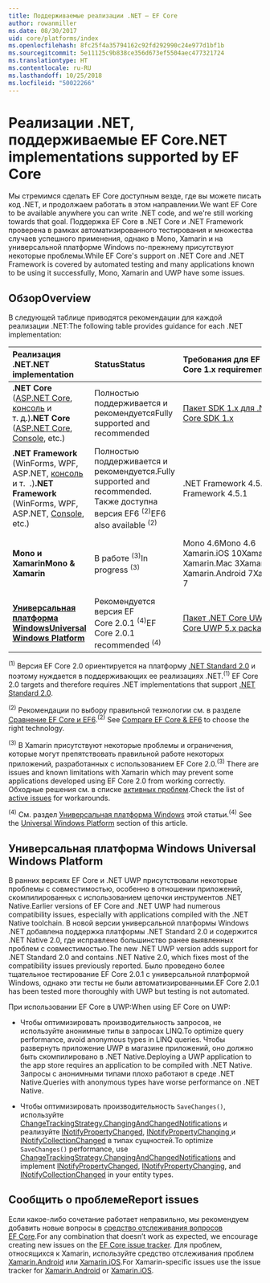 ```yaml
---
title: Поддерживаемые реализации .NET — EF Core
author: rowanmiller
ms.date: 08/30/2017
uid: core/platforms/index
ms.openlocfilehash: 8fc25f4a35794162c92fd292990c24e977d1bf1b
ms.sourcegitcommit: 5e11125c9b838ce356d673ef5504aec477321724
ms.translationtype: HT
ms.contentlocale: ru-RU
ms.lasthandoff: 10/25/2018
ms.locfileid: "50022266"
---
```

# <a name="net-implementations-supported-by-ef-core"></a><span data-ttu-id="cd507-102">Реализации .NET, поддерживаемые EF Core</span><span class="sxs-lookup"><span data-stu-id="cd507-102">.NET implementations supported by EF Core</span></span>

<span data-ttu-id="cd507-103">Мы стремимся сделать EF Core доступным везде, где вы можете писать код .NET, и продолжаем работать в этом направлении.</span><span class="sxs-lookup"><span data-stu-id="cd507-103">We want EF Core to be available anywhere you can write .NET code, and we're still working towards that goal.</span></span> <span data-ttu-id="cd507-104">Поддержка EF Core в .NET Core и .NET Framework проверена в рамках автоматизированного тестирования и множества случаев успешного применения, однако в Mono, Xamarin и на универсальной платформе Windows по-прежнему присутствуют некоторые проблемы.</span><span class="sxs-lookup"><span data-stu-id="cd507-104">While EF Core's support on .NET Core and .NET Framework is covered by automated testing and many applications known to be using it successfully, Mono, Xamarin and UWP have some issues.</span></span>

## <a name="overview"></a><span data-ttu-id="cd507-105">Обзор</span><span class="sxs-lookup"><span data-stu-id="cd507-105">Overview</span></span>

<span data-ttu-id="cd507-106">В следующей таблице приводятся рекомендации для каждой реализации .NET:</span><span class="sxs-lookup"><span data-stu-id="cd507-106">The following table provides guidance for each .NET implementation:</span></span>

| <span data-ttu-id="cd507-107">Реализация .NET</span><span class="sxs-lookup"><span data-stu-id="cd507-107">.NET implementation</span></span>                                                                                                  | <span data-ttu-id="cd507-108">Status</span><span class="sxs-lookup"><span data-stu-id="cd507-108">Status</span></span>                                                             | <span data-ttu-id="cd507-109">Требования для EF Core 1.x</span><span class="sxs-lookup"><span data-stu-id="cd507-109">EF Core 1.x requirements</span></span>                                                                                | <span data-ttu-id="cd507-110">Требования для EF Core 2.x <sup>(1)</sup></span><span class="sxs-lookup"><span data-stu-id="cd507-110">EF Core 2.x requirements <sup>(1)</sup></span></span>                                                                 |
|:---------------------------------------------------------------------------------------------------------------------|:-------------------------------------------------------------------|:--------------------------------------------------------------------------------------------------------|:--------------------------------------------------------------------------------------------------------|
| <span data-ttu-id="cd507-111">**.NET Core** ([ASP.NET Core](../get-started/aspnetcore/index.md), [консоль](../get-started/netcore/index.md) и т. д.)</span><span class="sxs-lookup"><span data-stu-id="cd507-111">**.NET Core** ([ASP.NET Core](../get-started/aspnetcore/index.md), [Console](../get-started/netcore/index.md), etc.)</span></span> | <span data-ttu-id="cd507-112">Полностью поддерживается и рекомендуется</span><span class="sxs-lookup"><span data-stu-id="cd507-112">Fully supported and recommended</span></span>                                    | [<span data-ttu-id="cd507-113">Пакет SDK 1.x для .NET Core</span><span class="sxs-lookup"><span data-stu-id="cd507-113">.NET Core SDK 1.x</span></span>](https://www.microsoft.com/net/core/)                                                | [<span data-ttu-id="cd507-114">Пакет SDK 2.x для .NET Core</span><span class="sxs-lookup"><span data-stu-id="cd507-114">.NET Core SDK 2.x</span></span>](https://www.microsoft.com/net/core/)                                                |
| <span data-ttu-id="cd507-115">**.NET Framework** (WinForms, WPF, ASP.NET, [консоль](../get-started/full-dotnet/index.md) и т.  .)</span><span class="sxs-lookup"><span data-stu-id="cd507-115">**.NET Framework** (WinForms, WPF, ASP.NET, [Console](../get-started/full-dotnet/index.md), etc.)</span></span>                    | <span data-ttu-id="cd507-116">Полностью поддерживается и рекомендуется.</span><span class="sxs-lookup"><span data-stu-id="cd507-116">Fully supported and recommended.</span></span> <span data-ttu-id="cd507-117">Также доступна версия EF6 <sup>(2)</sup></span><span class="sxs-lookup"><span data-stu-id="cd507-117">EF6 also available <sup>(2)</sup></span></span> | <span data-ttu-id="cd507-118">.NET Framework 4.5.1</span><span class="sxs-lookup"><span data-stu-id="cd507-118">.NET Framework 4.5.1</span></span>                                                                                    | <span data-ttu-id="cd507-119">.NET Framework 4.6.1</span><span class="sxs-lookup"><span data-stu-id="cd507-119">.NET Framework 4.6.1</span></span>                                                                                    |
| <span data-ttu-id="cd507-120">**Mono и Xamarin**</span><span class="sxs-lookup"><span data-stu-id="cd507-120">**Mono & Xamarin**</span></span>                                                                                                   | <span data-ttu-id="cd507-121">В работе <sup>(3)</sup></span><span class="sxs-lookup"><span data-stu-id="cd507-121">In progress <sup>(3)</sup></span></span>                                         | <span data-ttu-id="cd507-122">Mono 4.6</span><span class="sxs-lookup"><span data-stu-id="cd507-122">Mono 4.6</span></span> <br/> <span data-ttu-id="cd507-123">Xamarin.iOS 10</span><span class="sxs-lookup"><span data-stu-id="cd507-123">Xamarin.iOS 10</span></span> <br/> <span data-ttu-id="cd507-124">Xamarin.Mac 3</span><span class="sxs-lookup"><span data-stu-id="cd507-124">Xamarin.Mac 3</span></span> <br/> <span data-ttu-id="cd507-125">Xamarin.Android 7</span><span class="sxs-lookup"><span data-stu-id="cd507-125">Xamarin.Android 7</span></span>                               | <span data-ttu-id="cd507-126">Mono 5.4</span><span class="sxs-lookup"><span data-stu-id="cd507-126">Mono 5.4</span></span> <br/> <span data-ttu-id="cd507-127">Xamarin.iOS 10.14</span><span class="sxs-lookup"><span data-stu-id="cd507-127">Xamarin.iOS 10.14</span></span> <br/> <span data-ttu-id="cd507-128">Xamarin.Mac 3.8</span><span class="sxs-lookup"><span data-stu-id="cd507-128">Xamarin.Mac 3.8</span></span> <br/> <span data-ttu-id="cd507-129">Xamarin.Android 7.5</span><span class="sxs-lookup"><span data-stu-id="cd507-129">Xamarin.Android 7.5</span></span>                        |
| [<span data-ttu-id="cd507-130">**Универсальная платформа Windows**</span><span class="sxs-lookup"><span data-stu-id="cd507-130">**Universal Windows Platform**</span></span>](../get-started/uwp/index.md)                                                        | <span data-ttu-id="cd507-131">Рекомендуется версия EF Core 2.0.1 <sup>(4)</sup></span><span class="sxs-lookup"><span data-stu-id="cd507-131">EF Core 2.0.1 recommended <sup>(4)</sup></span></span>                           | [<span data-ttu-id="cd507-132">Пакет .NET Core UWP 5.x</span><span class="sxs-lookup"><span data-stu-id="cd507-132">.NET Core UWP 5.x package</span></span>](https://www.nuget.org/packages/Microsoft.NETCore.UniversalWindowsPlatform/) | [<span data-ttu-id="cd507-133">Пакет .NET Core UWP 6.x</span><span class="sxs-lookup"><span data-stu-id="cd507-133">.NET Core UWP 6.x package</span></span>](https://www.nuget.org/packages/Microsoft.NETCore.UniversalWindowsPlatform/) |

<span data-ttu-id="cd507-134"><sup>(1)</sup> Версия EF Core 2.0 ориентируется на платформу [.NET Standard 2.0](https://docs.microsoft.com/dotnet/standard/net-standard) и поэтому нуждается в поддерживающих ее реализациях .NET.</span><span class="sxs-lookup"><span data-stu-id="cd507-134"><sup>(1)</sup> EF Core 2.0 targets and therefore requires .NET implementations that support [.NET Standard 2.0](https://docs.microsoft.com/dotnet/standard/net-standard).</span></span>

<span data-ttu-id="cd507-135"><sup>(2)</sup> Рекомендации по выбору правильной технологии см. в разделе [Сравнение EF Core и EF6](../../efcore-and-ef6/index.md).</span><span class="sxs-lookup"><span data-stu-id="cd507-135"><sup>(2)</sup> See [Compare EF Core & EF6](../../efcore-and-ef6/index.md) to choose the right technology.</span></span>

<span data-ttu-id="cd507-136"><sup>(3)</sup> В Xamarin присутствуют некоторые проблемы и ограничения, которые могут препятствовать правильной работе некоторых приложений, разработанных с использованием EF Core 2.0.</span><span class="sxs-lookup"><span data-stu-id="cd507-136"><sup>(3)</sup> There are issues and known limitations with Xamarin which may prevent some applications developed using EF Core 2.0 from working correctly.</span></span> <span data-ttu-id="cd507-137">Обходные решения см. в списке [активных проблем](https://github.com/aspnet/entityframeworkCore/issues?q=is%3Aopen+is%3Aissue+label%3Aarea-xamarin).</span><span class="sxs-lookup"><span data-stu-id="cd507-137">Check the list of [active issues](https://github.com/aspnet/entityframeworkCore/issues?q=is%3Aopen+is%3Aissue+label%3Aarea-xamarin) for workarounds.</span></span>

<span data-ttu-id="cd507-138"><sup>(4)</sup> См. раздел [Универсальная платформа Windows](#universal-windows-platform) этой статьи.</span><span class="sxs-lookup"><span data-stu-id="cd507-138"><sup>(4)</sup> See the [Universal Windows Platform](#universal-windows-platform) section of this article.</span></span>

## <a name="universal-windows-platform"></a><span data-ttu-id="cd507-139">Универсальная платформа Windows </span><span class="sxs-lookup"><span data-stu-id="cd507-139">Universal Windows Platform</span></span>

<span data-ttu-id="cd507-140">В ранних версиях EF Core и .NET UWP присутствовали некоторые проблемы с совместимостью, особенно в отношении приложений, скомпилированных с использованием цепочки инструментов .NET Native.</span><span class="sxs-lookup"><span data-stu-id="cd507-140">Earlier versions of EF Core and .NET UWP had numerous compatibility issues, especially with applications compiled with the .NET Native toolchain.</span></span> <span data-ttu-id="cd507-141">В новой версии универсальной платформы Windows .NET добавлена поддержка платформы .NET Standard 2.0 и содержится .NET Native 2.0, где исправлено большинство ранее выявленных проблем с совместимостью.</span><span class="sxs-lookup"><span data-stu-id="cd507-141">The new .NET UWP version adds support for .NET Standard 2.0 and contains .NET Native 2.0, which fixes most of the compatibility issues previously reported.</span></span> <span data-ttu-id="cd507-142">Было проведено более тщательное тестирование EF Core 2.0.1 с универсальной платформой Windows, однако эти тесты не были автоматизированными.</span><span class="sxs-lookup"><span data-stu-id="cd507-142">EF Core 2.0.1 has been tested more thoroughly with UWP but testing is not automated.</span></span>

<span data-ttu-id="cd507-143">При использовании EF Core в UWP:</span><span class="sxs-lookup"><span data-stu-id="cd507-143">When using EF Core on UWP:</span></span>

* <span data-ttu-id="cd507-144">Чтобы оптимизировать производительность запросов, не используйте анонимные типы в запросах LINQ.</span><span class="sxs-lookup"><span data-stu-id="cd507-144">To optimize query performance, avoid anonymous types in LINQ queries.</span></span> <span data-ttu-id="cd507-145">Чтобы развернуть приложение UWP в магазине приложений, оно должно быть скомпилировано в .NET Native.</span><span class="sxs-lookup"><span data-stu-id="cd507-145">Deploying a UWP application to the app store requires an application to be compiled with .NET Native.</span></span> <span data-ttu-id="cd507-146">Запросы с анонимными типами плохо работают в среде .NET Native.</span><span class="sxs-lookup"><span data-stu-id="cd507-146">Queries with anonymous types have worse performance on .NET Native.</span></span>

* <span data-ttu-id="cd507-147">Чтобы оптимизировать производительность `SaveChanges()`, используйте [ChangeTrackingStrategy.ChangingAndChangedNotifications](/dotnet/api/microsoft.entityframeworkcore.changetrackingstrategy) и реализуйте [INotifyPropertyChanged](https://msdn.microsoft.com/library/system.componentmodel.inotifypropertychanged.aspx), [INotifyPropertyChanging ](https://msdn.microsoft.com/library/system.componentmodel.inotifypropertychanging.aspx) и [INotifyCollectionChanged](https://msdn.microsoft.com/library/system.collections.specialized.inotifycollectionchanged.aspx) в типах сущностей.</span><span class="sxs-lookup"><span data-stu-id="cd507-147">To optimize `SaveChanges()` performance, use [ChangeTrackingStrategy.ChangingAndChangedNotifications](/dotnet/api/microsoft.entityframeworkcore.changetrackingstrategy) and implement [INotifyPropertyChanged](https://msdn.microsoft.com/library/system.componentmodel.inotifypropertychanged.aspx), [INotifyPropertyChanging](https://msdn.microsoft.com/library/system.componentmodel.inotifypropertychanging.aspx), and [INotifyCollectionChanged](https://msdn.microsoft.com/library/system.collections.specialized.inotifycollectionchanged.aspx) in your entity types.</span></span>

## <a name="report-issues"></a><span data-ttu-id="cd507-148">Сообщить о проблеме</span><span class="sxs-lookup"><span data-stu-id="cd507-148">Report issues</span></span>

<span data-ttu-id="cd507-149">Если какое-либо сочетание работает неправильно, мы рекомендуем добавить новые вопросы в [средство отслеживания вопросов EF Core](https://github.com/aspnet/entityframeworkcore/issues/new).</span><span class="sxs-lookup"><span data-stu-id="cd507-149">For any combination that doesn’t work as expected, we encourage creating new issues on the [EF Core issue tracker](https://github.com/aspnet/entityframeworkcore/issues/new).</span></span> <span data-ttu-id="cd507-150">Для проблем, относящихся к Xamarin, используйте средство отслеживания проблем [Xamarin.Android](https://github.com/xamarin/xamarin-android/issues/new) или [Xamarin.iOS](https://github.com/xamarin/xamarin-macios/issues/new).</span><span class="sxs-lookup"><span data-stu-id="cd507-150">For Xamarin-specific issues use the issue tracker for [Xamarin.Android](https://github.com/xamarin/xamarin-android/issues/new) or [Xamarin.iOS](https://github.com/xamarin/xamarin-macios/issues/new).</span></span>
